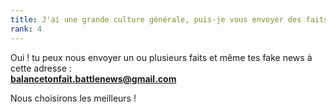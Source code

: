 ```yaml
---
title: J'ai une grande culture générale, puis-je vous envoyer des faits ?
rank: 4
---
```


Oui ! tu peux nous envoyer un ou plusieurs faits et même tes fake news à cette adresse :  
**balancetonfait.battlenews@gmail.com**  

Nous choisirons les meilleurs !
